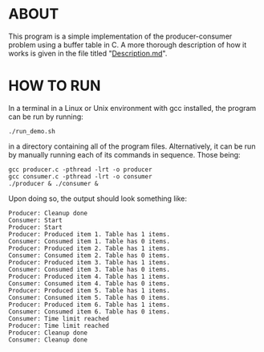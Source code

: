 # ABOUT
This program is a simple implementation of the producer-consumer problem using a buffer table in C. A more thorough description of how it works is given in the file titled "[Description.md](https://github.com/clickyquack/os-assignment/blob/main/Description.md)".

# HOW TO RUN
In a terminal in a Linux or Unix environment with gcc installed, the program can be run by running:
```
./run_demo.sh
```
in a directory containing all of the program files. Alternatively, it can be run by manually running each of its commands in sequence. Those being:
```
gcc producer.c -pthread -lrt -o producer
gcc consumer.c -pthread -lrt -o consumer
./producer & ./consumer &
```
Upon doing so, the output should look something like:
```
Producer: Cleanup done
Consumer: Start
Producer: Start
Producer: Produced item 1. Table has 1 items.
Consumer: Consumed item 1. Table has 0 items.
Producer: Produced item 2. Table has 1 items.
Consumer: Consumed item 2. Table has 0 items.
Producer: Produced item 3. Table has 1 items.
Consumer: Consumed item 3. Table has 0 items.
Producer: Produced item 4. Table has 1 items.
Consumer: Consumed item 4. Table has 0 items.
Producer: Produced item 5. Table has 1 items.
Consumer: Consumed item 5. Table has 0 items.
Producer: Produced item 6. Table has 1 items.
Consumer: Consumed item 6. Table has 0 items.
Consumer: Time limit reached
Producer: Time limit reached
Producer: Cleanup done
Consumer: Cleanup done
```
